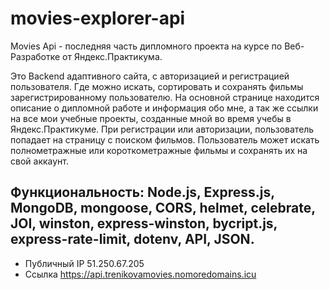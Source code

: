 # movies-explorer-api

Movies Api -  последняя часть дипломного проекта на курсе по Веб-Разработке от Яндекс.Практикума.

Это Backend адаптивного сайта, с авторизацией и регистрацией пользователя. Где можно искать, сортировать и сохранять фильмы зарегистрированному пользователю.
На основной странице находится описание о дипломной работе и информация обо мне, а так же ссылки на все мои учебные проекты, созданные мной во время учебы в Яндекс.Практикуме. При регистрации или авторизации, пользователь попадает на страницу с поиском фильмов. Пользователь может искать полнометражные или короткометражные фильмы и сохранять их на свой аккаунт. 

## Функциональность: Node.js, Express.js, MongoDB, mongoose, CORS, helmet, celebrate, JOI, winston, express-winston, bycript.js, express-rate-limit, dotenv, API, JSON.

* Публичный IP 51.250.67.205
* Ссылка https://api.trenikovamovies.nomoredomains.icu
